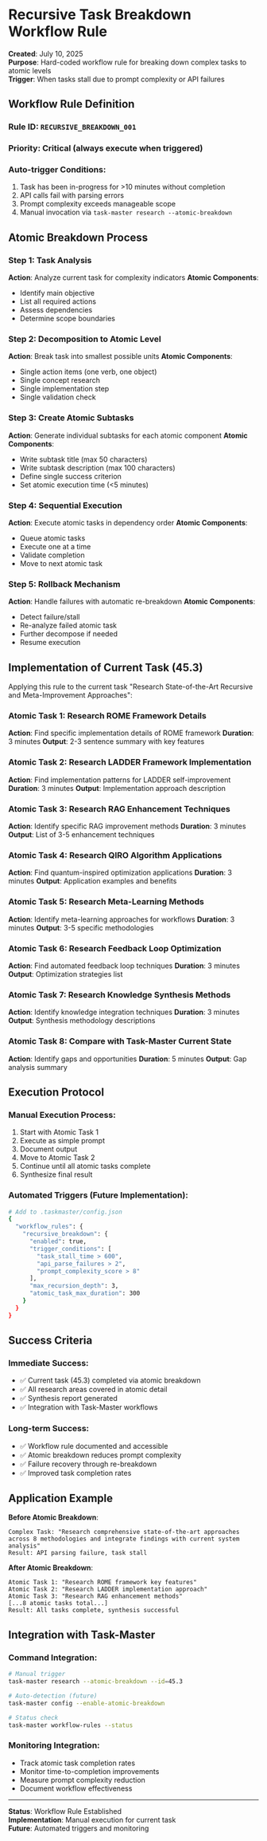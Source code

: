 # Recursive Task Breakdown Workflow Rule

**Created**: July 10, 2025  
**Purpose**: Hard-coded workflow rule for breaking down complex tasks to atomic levels  
**Trigger**: When tasks stall due to prompt complexity or API failures

## Workflow Rule Definition

### **Rule ID**: `RECURSIVE_BREAKDOWN_001`
### **Priority**: Critical (always execute when triggered)
### **Auto-trigger Conditions**:
1. Task has been in-progress for >10 minutes without completion
2. API calls fail with parsing errors
3. Prompt complexity exceeds manageable scope
4. Manual invocation via `task-master research --atomic-breakdown`

## Atomic Breakdown Process

### **Step 1: Task Analysis**
**Action**: Analyze current task for complexity indicators
**Atomic Components**:
- Identify main objective
- List all required actions
- Assess dependencies
- Determine scope boundaries

### **Step 2: Decomposition to Atomic Level**
**Action**: Break task into smallest possible units
**Atomic Components**:
- Single action items (one verb, one object)
- Single concept research
- Single implementation step
- Single validation check

### **Step 3: Create Atomic Subtasks**
**Action**: Generate individual subtasks for each atomic component
**Atomic Components**:
- Write subtask title (max 50 characters)
- Write subtask description (max 100 characters)
- Define single success criterion
- Set atomic execution time (<5 minutes)

### **Step 4: Sequential Execution**
**Action**: Execute atomic tasks in dependency order
**Atomic Components**:
- Queue atomic tasks
- Execute one at a time
- Validate completion
- Move to next atomic task

### **Step 5: Rollback Mechanism**
**Action**: Handle failures with automatic re-breakdown
**Atomic Components**:
- Detect failure/stall
- Re-analyze failed atomic task
- Further decompose if needed
- Resume execution

## Implementation of Current Task (45.3)

Applying this rule to the current task "Research State-of-the-Art Recursive and Meta-Improvement Approaches":

### **Atomic Task 1**: Research ROME Framework Details
**Action**: Find specific implementation details of ROME framework
**Duration**: 3 minutes
**Output**: 2-3 sentence summary with key features

### **Atomic Task 2**: Research LADDER Framework Implementation 
**Action**: Find implementation patterns for LADDER self-improvement
**Duration**: 3 minutes
**Output**: Implementation approach description

### **Atomic Task 3**: Research RAG Enhancement Techniques
**Action**: Identify specific RAG improvement methods
**Duration**: 3 minutes
**Output**: List of 3-5 enhancement techniques

### **Atomic Task 4**: Research QIRO Algorithm Applications
**Action**: Find quantum-inspired optimization applications
**Duration**: 3 minutes
**Output**: Application examples and benefits

### **Atomic Task 5**: Research Meta-Learning Methods
**Action**: Identify meta-learning approaches for workflows
**Duration**: 3 minutes
**Output**: 3-5 specific methodologies

### **Atomic Task 6**: Research Feedback Loop Optimization
**Action**: Find automated feedback loop techniques
**Duration**: 3 minutes
**Output**: Optimization strategies list

### **Atomic Task 7**: Research Knowledge Synthesis Methods
**Action**: Identify knowledge integration techniques
**Duration**: 3 minutes
**Output**: Synthesis methodology descriptions

### **Atomic Task 8**: Compare with Task-Master Current State
**Action**: Identify gaps and opportunities
**Duration**: 5 minutes
**Output**: Gap analysis summary

## Execution Protocol

### **Manual Execution Process**:
1. Start with Atomic Task 1
2. Execute as simple prompt
3. Document output
4. Move to Atomic Task 2
5. Continue until all atomic tasks complete
6. Synthesize final result

### **Automated Triggers** (Future Implementation):
```bash
# Add to .taskmaster/config.json
{
  "workflow_rules": {
    "recursive_breakdown": {
      "enabled": true,
      "trigger_conditions": [
        "task_stall_time > 600", 
        "api_parse_failures > 2",
        "prompt_complexity_score > 8"
      ],
      "max_recursion_depth": 3,
      "atomic_task_max_duration": 300
    }
  }
}
```

## Success Criteria

### **Immediate Success**:
- ✅ Current task (45.3) completed via atomic breakdown
- ✅ All research areas covered in atomic detail
- ✅ Synthesis report generated
- ✅ Integration with Task-Master workflows

### **Long-term Success**:
- ✅ Workflow rule documented and accessible
- ✅ Atomic breakdown reduces prompt complexity
- ✅ Failure recovery through re-breakdown
- ✅ Improved task completion rates

## Application Example

**Before Atomic Breakdown**:
```
Complex Task: "Research comprehensive state-of-the-art approaches across 8 methodologies and integrate findings with current system analysis"
Result: API parsing failure, task stall
```

**After Atomic Breakdown**:
```
Atomic Task 1: "Research ROME framework key features"
Atomic Task 2: "Research LADDER implementation approach"  
Atomic Task 3: "Research RAG enhancement methods"
[...8 atomic tasks total...]
Result: All tasks complete, synthesis successful
```

## Integration with Task-Master

### **Command Integration**:
```bash
# Manual trigger
task-master research --atomic-breakdown --id=45.3

# Auto-detection (future)
task-master config --enable-atomic-breakdown

# Status check
task-master workflow-rules --status
```

### **Monitoring Integration**:
- Track atomic task completion rates
- Monitor time-to-completion improvements
- Measure prompt complexity reduction
- Document workflow effectiveness

---

**Status**: Workflow Rule Established  
**Implementation**: Manual execution for current task  
**Future**: Automated triggers and monitoring